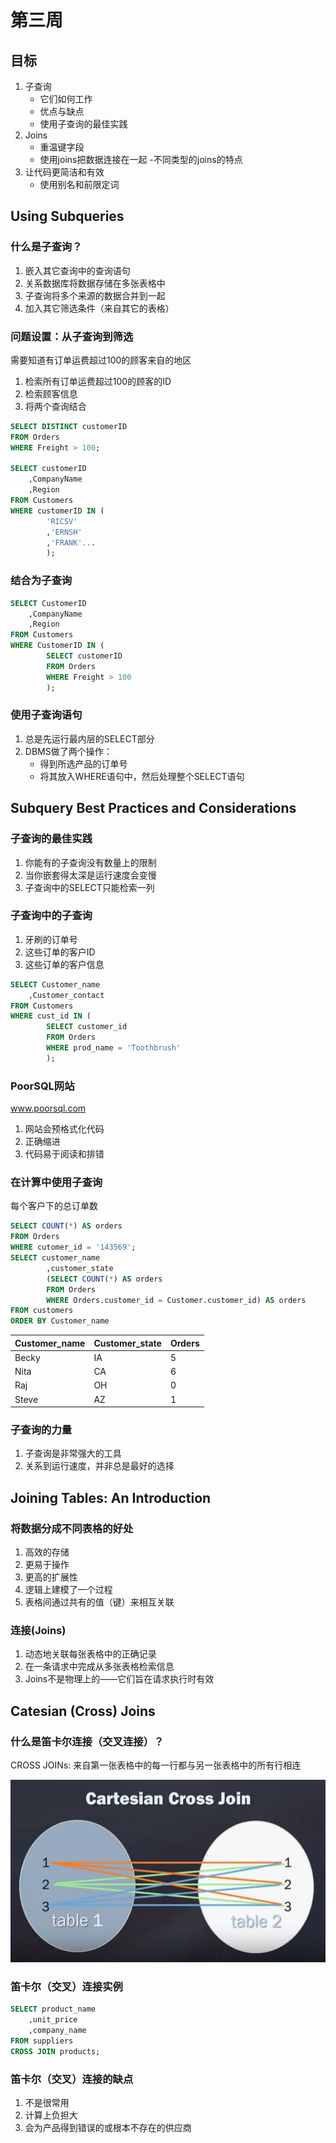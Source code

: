 # 第三周
## 目标
1. 子查询
    - 它们如何工作
    - 优点与缺点
    - 使用子查询的最佳实践
2. Joins
    - 重温键字段
    - 使用joins把数据连接在一起
    -不同类型的joins的特点
3. 让代码更简洁和有效  
    - 使用别名和前限定词

## Using Subqueries
### 什么是子查询？
1. 嵌入其它查询中的查询语句
2. 关系数据库将数据存储在多张表格中
3. 子查询将多个来源的数据合并到一起
4. 加入其它筛选条件（来自其它的表格）

### 问题设置：从子查询到筛选  
需要知道有订单运费超过100的顾客来自的地区
1. 检索所有订单运费超过100的顾客的ID
2. 检索顾客信息
3. 将两个查询结合
```sql
SELECT DISTINCT customerID
FROM Orders
WHERE Freight > 100;

SELECT customerID
	,CompanyName
	,Region
FROM Customers
WHERE customerID IN (
		'RICSV'
		,'ERNSH'
		,'FRANK'...
		);
```

### 结合为子查询
```sql
SELECT CustomerID
	,CompanyName
	,Region
FROM Customers
WHERE CustomerID IN (
		SELECT customerID
		FROM Orders
		WHERE Freight > 100
		);
```

### 使用子查询语句
1. 总是先运行最内层的SELECT部分
2. DBMS做了两个操作：
    - 得到所选产品的订单号
    - 将其放入WHERE语句中，然后处理整个SELECT语句

## Subquery Best Practices and Considerations
### 子查询的最佳实践
1. 你能有的子查询没有数量上的限制
2. 当你嵌套得太深是运行速度会变慢
3. 子查询中的SELECT只能检索一列

### 子查询中的子查询
1. 牙刷的订单号
2. 这些订单的客户ID
3. 这些订单的客户信息
```sql
SELECT Customer_name
	,Customer_contact
FROM Customers
WHERE cust_id IN (
		SELECT customer_id
		FROM Orders
		WHERE prod_name = 'Toothbrush'
		);
```
### PoorSQL网站  
www.poorsql.com
1. 网站会预格式化代码
2. 正确缩进
3. 代码易于阅读和排错

### 在计算中使用子查询  
每个客户下的总订单数
```sql
SELECT COUNT(*) AS orders
FROM Orders
WHERE cutomer_id = '143569';
SELECT customer_name
        ,customer_state
        (SELECT COUNT(*) AS orders
        FROM Orders
        WHERE Orders.customer_id = Customer.customer_id) AS orders
FROM customers
ORDER BY Customer_name
```
|Customer_name|Customer_state|Orders|
|-|-|-|
|Becky|IA|5|
|Nita|CA|6|
|Raj|OH|0|
|Steve|AZ|1|

### 子查询的力量
1. 子查询是非常强大的工具
2. 关系到运行速度，并非总是最好的选择

## Joining Tables: An Introduction
### 将数据分成不同表格的好处
1. 高效的存储
2. 更易于操作
3. 更高的扩展性
4. 逻辑上建模了一个过程
5. 表格间通过共有的值（键）来相互关联
### 连接(Joins)
1. 动态地关联每张表格中的正确记录
2. 在一条请求中完成从多张表格检索信息
3. Joins不是物理上的——它们旨在请求执行时有效

## Catesian (Cross) Joins
### 什么是笛卡尔连接（交叉连接）？  
CROSS JOINs: 来自第一张表格中的每一行都与另一张表格中的所有行相连
<div align=center><img src="https://github.com/markyanjunch/SQL-Basics-for-Data-Science/blob/main/SQL%20for%20Data%20Science/Figures/CartesianCrossJoin.JPG?raw=ture" width = "533" height = "292" alt=""/></div>

### 笛卡尔（交叉）连接实例
```sql
SELECT product_name
	,unit_price
	,company_name
FROM suppliers
CROSS JOIN products;
```
### 笛卡尔（交叉）连接的缺点
1. 不是很常用
2. 计算上负担大
3. 会为产品得到错误的或根本不存在的供应商

